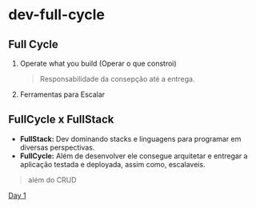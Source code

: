 # dev-full-cycle

## Full Cycle

1. Operate what you build (Operar o que constroi)
    > Responsabilidade da consepção até a entrega.
2. Ferramentas para Escalar

## FullCycle x FullStack
* **FullStack:** Dev dominando stacks e linguagens para programar em diversas perspectivas.
* **FullCycle:** Além de desenvolver ele consegue arquitetar e entregar a aplicação testada e deployada, assim como, escalaveis.

> além do CRUD


[Day 1](doc/Day1.md)